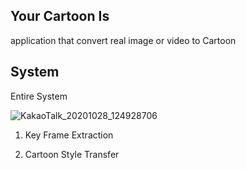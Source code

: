 Your Cartoon Is
---------------
 application that convert real image or video to Cartoon

System
-------

Entire System

  ![KakaoTalk_20201028_124928706](https://user-images.githubusercontent.com/60774392/97797417-34034600-1c60-11eb-8e7b-85f0695003b7.jpg)

1. Key Frame Extraction

2. Cartoon Style Transfer
